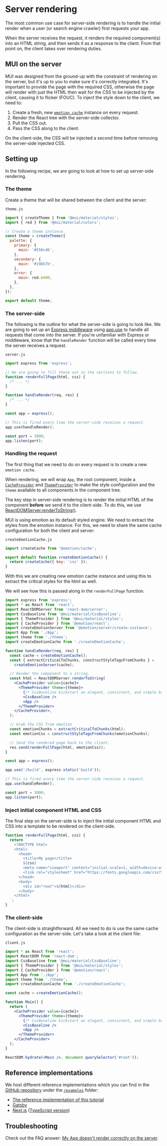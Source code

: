 # Server rendering

<p class="description">The most common use case for server-side rendering is to handle the initial render when a user (or search engine crawler) first requests your app.</p>

When the server receives the request, it renders the required component(s) into an HTML string, and then sends it as a response to the client.
From that point on, the client takes over rendering duties.

## MUI on the server

MUI was designed from the ground-up with the constraint of rendering on the server, but it's up to you to make sure it's correctly integrated.
It's important to provide the page with the required CSS, otherwise the page will render with just the HTML then wait for the CSS to be injected by the client, causing it to flicker (FOUC).
To inject the style down to the client, we need to:

1. Create a fresh, new [`emotion cache`](https://emotion.sh/docs/@emotion/cache) instance on every request.
2. Render the React tree with the server-side collector.
3. Pull the CSS out.
4. Pass the CSS along to the client.

On the client-side, the CSS will be injected a second time before removing the server-side injected CSS.

## Setting up

In the following recipe, we are going to look at how to set up server-side rendering.

### The theme

Create a theme that will be shared between the client and the server:

`theme.js`

```js
import { createTheme } from '@mui/material/styles';
import { red } from '@mui/material/colors';

// Create a theme instance.
const theme = createTheme({
  palette: {
    primary: {
      main: '#556cd6',
    },
    secondary: {
      main: '#19857b',
    },
    error: {
      main: red.A400,
    },
  },
});

export default theme;
```

### The server-side

The following is the outline for what the server-side is going to look like.
We are going to set up an [Express middleware](https://expressjs.com/en/guide/using-middleware.html) using [app.use](https://expressjs.com/en/api.html) to handle all requests that come into the server.
If you're unfamiliar with Express or middleware, know that the `handleRender` function will be called every time the server receives a request.

`server.js`

```js
import express from 'express';

// We are going to fill these out in the sections to follow.
function renderFullPage(html, css) {
  /* ... */
}

function handleRender(req, res) {
  /* ... */
}

const app = express();

// This is fired every time the server-side receives a request.
app.use(handleRender);

const port = 3000;
app.listen(port);
```

### Handling the request

The first thing that we need to do on every request is to create a new `emotion cache`.

When rendering, we will wrap `App`, the root component,
inside a [`CacheProvider`](https://emotion.sh/docs/cache-provider) and [`ThemeProvider`](/styles/api/#themeprovider) to make the style configuration and the `theme` available to all components in the component tree.

The key step in server-side rendering is to render the initial HTML of the component **before** we send it to the client-side. To do this, we use [ReactDOMServer.renderToString()](https://reactjs.org/docs/react-dom-server.html).

MUI is using emotion as its default styled engine.
We need to extract the styles from the emotion instance.
For this, we need to share the same cache configuration for both the client and server:

`createEmotionCache.js`

```js
import createCache from '@emotion/cache';

export default function createEmotionCache() {
  return createCache({ key: 'css' });
}
```

With this we are creating new emotion cache instance and using this to extract the critical styles for the html as well.

We will see how this is passed along in the `renderFullPage` function.

```jsx
import express from 'express';
import * as React from 'react';
import ReactDOMServer from 'react-dom/server';
import CssBaseline from '@mui/material/CssBaseline';
import { ThemeProvider } from '@mui/material/styles';
import { CacheProvider } from '@emotion/react';
import createEmotionServer from '@emotion/server/create-instance';
import App from './App';
import theme from './theme';
import createEmotionCache from './createEmotionCache';

function handleRender(req, res) {
  const cache = createEmotionCache();
  const { extractCriticalToChunks, constructStyleTagsFromChunks } =
    createEmotionServer(cache);

  // Render the component to a string.
  const html = ReactDOMServer.renderToString(
    <CacheProvider value={cache}>
      <ThemeProvider theme={theme}>
        {/* CssBaseline kickstart an elegant, consistent, and simple baseline to build upon. */}
        <CssBaseline />
        <App />
      </ThemeProvider>
    </CacheProvider>,
  );

  // Grab the CSS from emotion
  const emotionChunks = extractCriticalToChunks(html);
  const emotionCss = constructStyleTagsFromChunks(emotionChunks);

  // Send the rendered page back to the client.
  res.send(renderFullPage(html, emotionCss));
}

const app = express();

app.use('/build', express.static('build'));

// This is fired every time the server-side receives a request.
app.use(handleRender);

const port = 3000;
app.listen(port);
```

### Inject initial component HTML and CSS

The final step on the server-side is to inject the initial component HTML and CSS into a template to be rendered on the client-side.

```js
function renderFullPage(html, css) {
  return `
    <!DOCTYPE html>
    <html>
      <head>
        <title>My page</title>
        ${css}
        <meta name="viewport" content="initial-scale=1, width=device-width" />
        <link rel="stylesheet" href="https://fonts.googleapis.com/css?family=Roboto:300,400,500,700&display=swap" />
      </head>
      <body>
        <div id="root">${html}</div>
      </body>
    </html>
  `;
}
```

### The client-side

The client-side is straightforward.
All we need to do is use the same cache configuration as the server-side.
Let's take a look at the client file:

`client.js`

```jsx
import * as React from 'react';
import ReactDOM from 'react-dom';
import CssBaseline from '@mui/material/CssBaseline';
import { ThemeProvider } from '@mui/material/styles';
import { CacheProvider } from '@emotion/react';
import App from './App';
import theme from './theme';
import createEmotionCache from './createEmotionCache';

const cache = createEmotionCache();

function Main() {
  return (
    <CacheProvider value={cache}>
      <ThemeProvider theme={theme}>
        {/* CssBaseline kickstart an elegant, consistent, and simple baseline to build upon. */}
        <CssBaseline />
        <App />
      </ThemeProvider>
    </CacheProvider>
  );
}

ReactDOM.hydrate(<Main />, document.querySelector('#root'));
```

## Reference implementations

We host different reference implementations which you can find in the [GitHub repository](https://github.com/mui-org/material-ui) under the [`/examples`](https://github.com/mui-org/material-ui/tree/HEAD/examples) folder:

- [The reference implementation of this tutorial](https://github.com/mui-org/material-ui/tree/HEAD/examples/ssr)
- [Gatsby](https://github.com/mui-org/material-ui/tree/HEAD/examples/gatsby)
- [Next.js](https://github.com/mui-org/material-ui/tree/HEAD/examples/nextjs) ([TypeScript version](https://github.com/mui-org/material-ui/tree/HEAD/examples/nextjs-with-typescript))

## Troubleshooting

Check out the FAQ answer: [My App doesn't render correctly on the server](/material/getting-started/faq/#my-app-doesnt-render-correctly-on-the-server).

